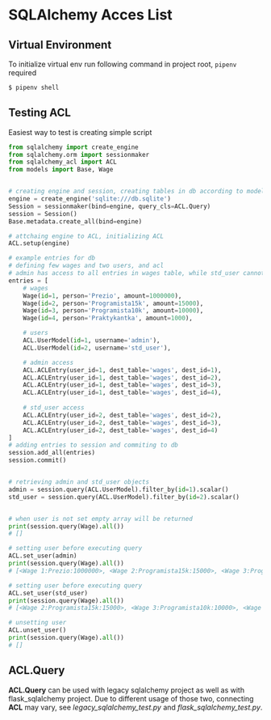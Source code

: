 # SQLAlchemy Acces List


## Virtual Environment
To initialize virtual env run following command in project root, `pipenv` required
```bash
$ pipenv shell
```


## Testing ACL 
Easiest way to test is creating simple script
```python
from sqlalchemy import create_engine
from sqlalchemy.orm import sessionmaker
from sqlalchemy_acl import ACL
from models import Base, Wage


# creating engine and session, creating tables in db according to models
engine = create_engine('sqlite:///db.sqlite')
Session = sessionmaker(bind=engine, query_cls=ACL.Query)
session = Session()
Base.metadata.create_all(bind=engine)

# attchaing engine to ACL, initializing ACL
ACL.setup(engine)

# example entries for db
# defining few wages and two users, and acl
# admin has access to all entries in wages table, while std_user cannot access 'Prezio`
entries = [
    # wages
    Wage(id=1, person='Prezio', amount=1000000),
    Wage(id=2, person='Programista15k', amount=15000),
    Wage(id=3, person='Programista10k', amount=10000),
    Wage(id=4, person='Praktykantka', amount=1000),

    # users
    ACL.UserModel(id=1, username='admin'),
    ACL.UserModel(id=2, username='std_user'),

    # admin access
    ACL.ACLEntry(user_id=1, dest_table='wages', dest_id=1),
    ACL.ACLEntry(user_id=1, dest_table='wages', dest_id=2),
    ACL.ACLEntry(user_id=1, dest_table='wages', dest_id=3),
    ACL.ACLEntry(user_id=1, dest_table='wages', dest_id=4),
    
    # std_user access
    ACL.ACLEntry(user_id=2, dest_table='wages', dest_id=2),
    ACL.ACLEntry(user_id=2, dest_table='wages', dest_id=3),
    ACL.ACLEntry(user_id=2, dest_table='wages', dest_id=4)
]
# adding entries to session and commiting to db
session.add_all(entries)
session.commit()


# retrieving admin and std_user objects
admin = session.query(ACL.UserModel).filter_by(id=1).scalar()
std_user = session.query(ACL.UserModel).filter_by(id=2).scalar()


# when user is not set empty array will be returned
print(session.query(Wage).all())
# []

# setting user before executing query
ACL.set_user(admin)
print(session.query(Wage).all())
# [<Wage 1:Prezio:1000000>, <Wage 2:Programista15k:15000>, <Wage 3:Programista10k:10000>, <Wage 4:Praktykantka:1000>]

# setting user before executing query
ACL.set_user(std_user)
print(session.query(Wage).all())
# [<Wage 2:Programista15k:15000>, <Wage 3:Programista10k:10000>, <Wage 4:Praktykantka:1000>]

# unsetting user
ACL.unset_user()
print(session.query(Wage).all())
# []
```


## ACL.Query
**ACL.Query** can be used with legacy sqlalchemy project as well as with flask_sqlalchemy project. Due to different usage of those two, connecting **ACL** 
may vary, see *legacy_sqlalchemy_test.py* and *flask_sqlalchemy_test.py*.
